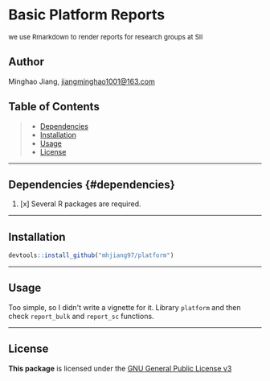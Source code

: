 # Basic Platform Reports

<font size="2"> we use Rmarkdown to render reports for research groups at SII </font>

## Author

Minghao Jiang, [jiangminghao1001\@163.com](mailto:jiangminghao1001@163.com)

## Table of Contents

> -   [Dependencies](#Dependencies)
> -   [Installation](#Installation)
> -   [Usage](#Usage)
> -   [License](#License)

------------------------------------------------------------------------

## Dependencies {#dependencies}

1.  [x] Several R packages are required.

------------------------------------------------------------------------

## Installation

``` r
devtools::install_github("mhjiang97/platform")
```

------------------------------------------------------------------------

## Usage

Too simple, so I didn't write a vignette for it.
Library `platform` and then check `report_bulk` and `report_sc` functions.

------------------------------------------------------------------------

## License

**This package** is licensed under the [GNU General Public License v3](http://www.gnu.org/licenses/gpl-3.0.html)
